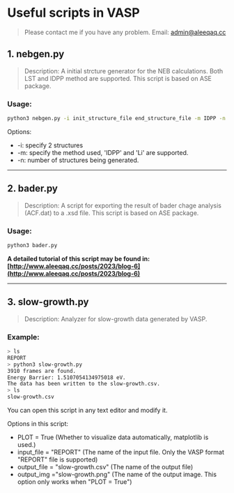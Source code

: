 # Useful scripts in VASP
> Please contact me if you have any problem.
> Email: admin@aleeqaq.cc

## 1. nebgen.py
> Description: A initial strcture generator for the NEB calculations. Both LST and IDPP method are supported. This script is based on ASE package.

### Usage:
```bash
python3 nebgen.py -i init_structure_file end_structure_file -m IDPP -n 4
```
Options:
* -i: specify 2 structures
* -m: specify the method used, 'IDPP' and 'Li' are supported.
* -n: number of structures being generated.

---
## 2. bader.py
> Description: A script for exporting the result of bader chage analysis (ACF.dat) to a .xsd file. This script is based on ASE package.

### Usage:
```bash
python3 bader.py 
```
__A detailed tutorial of this script may be found in: [http://www.aleeqaq.cc/posts/2023/blog-6](http://www.aleeqaq.cc/posts/2023/blog-6)__

-- -

## 3. slow-growth.py
> Description: Analyzer for slow-growth data generated by VASP.
### Example:
```bash
> ls 
REPORT
> python3 slow-growth.py
3910 frames are found.
Energy Barrier: 1.5107054134975018 eV.
The data has been written to the slow-growth.csv.
> ls 
slow-growth.csv
```
You can open this script in any text editor and modify it.

Options in this script:
* PLOT = True   (Whether to visualize data automatically, matplotlib is used.)
* input_file = "REPORT" (The name of the input file. Only the VASP format "REPORT" file is supported)
* output_file = "slow-growth.csv"  (The name of the output file)
* output_img ="slow-growth.png"    (The name of the output image. This option only works when "PLOT = True")